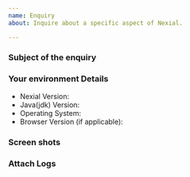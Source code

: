 ```yaml
---
name: Enquiry
about: Inquire about a specific aspect of Nexial.

---
```


### Subject of the enquiry
<!-- Describe your issue here. -->

### Your environment Details
<!-- Provide your environment Details -->
* Nexial Version: 
* Java(jdk) Version:
* Operating System: 
* Browser Version (if applicable): 

### Screen shots
<!-- Pictures speak more than words -->

### Attach Logs
<!-- Add Logs so that we can trace what went wrong. -->
